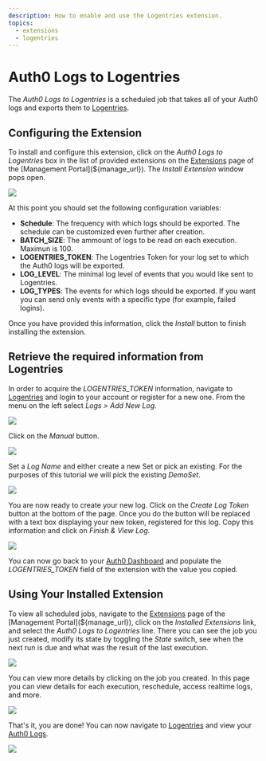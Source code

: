 ```yaml
---
description: How to enable and use the Logentries extension.
topics:
  - extensions
  - logentries
---
```


# Auth0 Logs to Logentries

The *Auth0 Logs to Logentries* is a scheduled job that takes all of your Auth0 logs and exports them to [Logentries](https://logentries.com).

## Configuring the Extension

To install and configure this extension, click on the _Auth0 Logs to Logentries_ box in the list of provided extensions on the [Extensions](${manage_url}/#/extensions) page of the [Management Portal](${manage_url}). The _Install Extension_ window pops open.

![](/media/articles/extensions/logentries/extension-mgmt-logentries.png)

At this point you should set the following configuration variables:
- **Schedule**: The frequency with which logs should be exported. The schedule can be customized even further after creation.
- **BATCH_SIZE**: The ammount of logs to be read on each execution. Maximun is 100.
- **LOGENTRIES_TOKEN**: The Logentries Token for your log set to which the Auth0 logs will be exported.
- **LOG_LEVEL**: The minimal log level of events that you would like sent to Logentries.
- **LOG_TYPES**: The events for which logs should be exported.  If you want you can send only events with a specific type (for example, failed logins).

Once you have provided this information, click the *Install* button to finish installing the extension.

## Retrieve the required information from Logentries

In order to acquire the *LOGENTRIES_TOKEN* information, navigate to [Logentries](https://logentries.com) and login to your account or register for a new one. From the menu on the left select *Logs > Add New Log*.

![](/media/articles/extensions/logentries/logentries-newlog-menu.png)

Click on the *Manual* button.

![](/media/articles/extensions/logentries/logentries-newlog-manual.png)

Set a *Log Name* and either create a new Set or pick an existing. For the purposes of this tutorial we will pick the existing *DemoSet*.

![](/media/articles/extensions/logentries/logentries-newlog-info.png)

You are now ready to create your new log. Click on the *Create Log Token* button at the bottom of the page. Once you do the button will be replaced with a text box displaying your new token, registered for this log. Copy this information and click on *Finish & View Log*.

![](/media/articles/extensions/logentries/logentries-newlog-token.png)

You can now go back to your [Auth0 Dashboard](${manage_url}) and populate the *LOGENTRIES_TOKEN* field of the extension with the value you copied.

## Using Your Installed Extension

 To view all scheduled jobs, navigate to the [Extensions](${manage_url}/#/extensions) page of the [Management Portal](${manage_url}), click on the *Installed Extensions* link, and select the *Auth0 Logs to Logentries* line. There you can see the job you just created, modify its state by toggling the *State* switch, see when the next run is due and what was the result of the last execution. 

![](/media/articles/extensions/logentries/view-cron-jobs.png)

You can view more details by clicking on the job you created. In this page you can view details for each execution, reschedule, access realtime logs, and more.

![](/media/articles/extensions/logentries/view-cron-details.png)

That's it, you are done! You can now navigate to [Logentries](https://logentries.com) and view your [Auth0 Logs](${manage_url}/#/logs).

![](/media/articles/extensions/logentries/logentries-view-logs.png)
